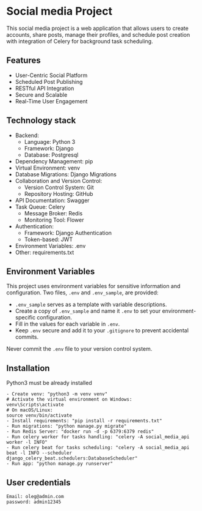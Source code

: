 # Social media Project

This social media project is a web application that allows users to create accounts, share posts, manage their profiles, and schedule post creation with integration of Celery for background task scheduling.

## Features

* User-Centric Social Platform
* Scheduled Post Publishing
* RESTful API Integration
* Secure and Scalable
* Real-Time User Engagement

## Technology stack

* Backend:
  - Language: Python 3 
  - Framework: Django 
  - Database: Postgresql 
* Dependency Management: pip
* Virtual Environment: venv
* Database Migrations: Django Migrations
* Collaboration and Version Control:
  - Version Control System: Git
  - Repository Hosting: GitHub
* API Documentation: Swagger
* Task Queue: Celery
  - Message Broker: Redis
  - Monitoring Tool: Flower
* Authentication:
  - Framework: Django Authentication
  - Token-based: JWT
* Environment Variables: .env
* Other: requirements.txt

## Environment Variables

This project uses environment variables for sensitive information and configuration. Two files, `.env` and `.env_sample`, are provided:

- `.env_sample` serves as a template with variable descriptions.
- Create a copy of `.env_sample` and name it `.env` to set your environment-specific configuration.
- Fill in the values for each variable in `.env`.
- Keep `.env` secure and add it to your `.gitignore` to prevent accidental commits.

Never commit the `.env` file to your version control system.

## Installation

Python3 must be already installed

```shell
- Сreate venv: "python3 -m venv venv"
# Activate the virtual environment on Windows:
venv\Scripts\activate
# On macOS/Linux:
source venv/bin/activate
- Install requirements: "pip install -r requirements.txt"
- Run migrations: "python manage.py migrate"
- Run Redis Server: "docker run -d -p 6379:6379 redis"
- Run celery worker for tasks handling: "celery -A social_media_api worker -l INFO"
- Run celery beat for tasks scheduling: "celery -A social_media_api beat -l INFO --scheduler django_celery_beat.schedulers:DatabaseScheduler"
- Run app: "python manage.py runserver"
```

## User credentials

```shell
Email: oleg@admin.com
password: admin12345
```
